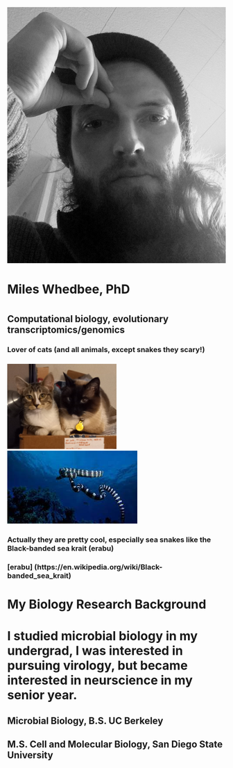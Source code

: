 <div class="page-header">
  <img src="/assets/images/20210412_152015.jpg" alt="Header Image">
</div>
<h1> Miles Whedbee, PhD <h1>
<h2>Computational biology, evolutionary transcriptomics/genomics</h2>

<h3>Lover of cats (and all animals, except snakes they scary!)<h3> <img src="/cats.jpg" width="50%">

<img src="/assets/images/seaSnake.jpeg">
<h3>Actually they are pretty cool, especially sea snakes like the Black-banded sea krait (erabu)<h3>
[erabu] (https://en.wikipedia.org/wiki/Black-banded_sea_krait)

<h1> My Biology Research Background <h1>
I studied microbial biology in my undergrad, I was interested in pursuing virology, but became interested in neurscience in my senior year.

<h2> Microbial Biology, B.S. UC Berkeley <h2>


<h2> M.S. Cell and Molecular Biology, San Diego State University <h2>
